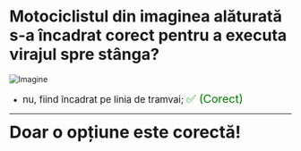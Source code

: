 # Motociclistul din imaginea alăturată s-a încadrat corect pentru a executa virajul spre stânga?

![Imagine](https://www.arr-atestate.ro/upload/img/questions/img/motociclistul-din-imaginea-alaturata-s-a-incadrat-corect-pentru-a-executa-virajul-spre-stanga.jpg)

- <span style="font-size: larger;">nu, fiind încadrat pe linia de tramvai; <span style="color: green; font-size: larger;">✅ (Corect)</span></span>

---

<span style="font-size: 30px; font-weight: bold;">**Doar o opțiune este corectă!**</span>
